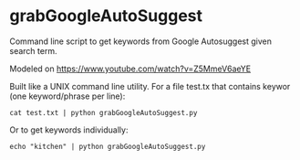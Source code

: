 grabGoogleAutoSuggest
=====================

Command line script to get keywords from Google Autosuggest given search term.

Modeled on https://www.youtube.com/watch?v=Z5MmeV6aeYE

Built like a UNIX command line utility.  For a file test.tx that contains keywor (one keyword/phrase per line):

~~~
cat test.txt | python grabGoogleAutoSuggest.py
~~~

Or to get keywords individually:

~~~
echo "kitchen" | python grabGoogleAutoSuggest.py
~~~

